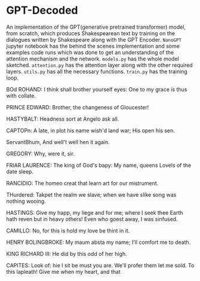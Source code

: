 # GPT-Decoded
An implementation of the GPT(generative pretrained transformer) model, from scratch,  which produces Shakespearean text by training on the dialogues written by Shakespeare along with the GPT Encoder.
`NanoGPT` jupyter notebook has the behind the scenes implementation and some examples code runs which was done to get an understanding of the attention mechanism and the network.
`models.py` has the whole model sketched.
`attention.py` has the attention layer along with the other required layers.
`utils.py` has all the necessary functions.
`train.py` has the training loop.


BOd ROHAND:
I think shall brother yourself eyes:
One to my grace is thus with collate.

PRINCE EDWARD:
Brother, the changeness of Gloucester!

HASTYBALT:
Headness sort at Angelo ask all.

CAPTOPn:
A late, in plot his name wish'd land war;
His open his sen.

ServantBhum,
And well't well hen it again.

GREGORY:
Why, were it, sir.

FRIAR LAURENCE:
The king of God's bapy:
My name, queens Lovels of the date sleep.

RANCIDIO:
The homeo creat that learn art for our mistrument.

THurdered:
Takpet the realm we slave; when we have
slike song was nothing wooing.

HASTINGS:
Give my happ, my liege and for me; where I seek thee
Earth hath reven but in heavy others!
Even who goest away, I was sinfused.

CAMILLO:
No, for this is hold my love be thint in it.

HENRY BOLINGBROKE:
My maum absta my name; I'll comfort me to death.

KING RICHARD III:
He did by this odd of her high.

CAPITES:
Look of: hie I sit be must you are.
We'll profer them let me sold. To this lapleath!
Give me when my heart, and that 

